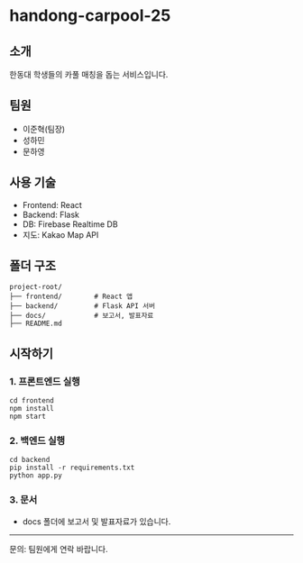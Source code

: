 # handong-carpool-25

## 소개
한동대 학생들의 카풀 매칭을 돕는 서비스입니다.

## 팀원
- 이준혁(팀장)
- 성하민
- 문하영

## 사용 기술
- Frontend: React
- Backend: Flask
- DB: Firebase Realtime DB
- 지도: Kakao Map API

## 폴더 구조
```
project-root/
├── frontend/        # React 앱
├── backend/         # Flask API 서버
├── docs/            # 보고서, 발표자료
├── README.md
```

## 시작하기

### 1. 프론트엔드 실행
```
cd frontend
npm install
npm start
```

### 2. 백엔드 실행
```
cd backend
pip install -r requirements.txt
python app.py
```

### 3. 문서
- docs 폴더에 보고서 및 발표자료가 있습니다.

---
문의: 팀원에게 연락 바랍니다.